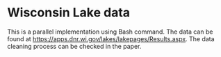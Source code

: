# Wisconsin Lake data

This is a parallel implementation using Bash command. The data can be found at https://apps.dnr.wi.gov/lakes/lakepages/Results.aspx. The data cleaning process can be checked in the paper.
